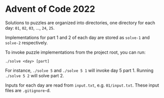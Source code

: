 # Advent of Code 2022

Solutions to puzzles are organized into directories, one directory for each day: `01`, `02`, `03`, …, `24`, `25`.

Implementations for part 1 and 2 of each day are stored as `solve-1` and `solve-2` respectively.

To invoke puzzle implementations from the project root, you can run:

```shell
./solve <day> [part]
```

For instance, `./solve 5` and `./solve 5 1` will invoke day 5 part 1.
Running `./solve 5 2` will solve part 2.

Inputs for each day are read from `input.txt`, e.g. `01/input.txt`.
These input files are `.gitignore`-d.
